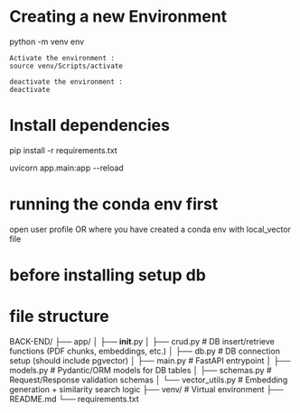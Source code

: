 # Creating a new Environment

python -m venv env

    Activate the environment : 
    source venv/Scripts/activate

    deactivate the environment : 
    deactivate

# Install dependencies
pip install -r requirements.txt


uvicorn app.main:app --reload


# running the conda env first 
 open user profile OR where you have created a conda env with local_vector file 


 # before installing setup db


# file structure 

 BACK-END/
├── app/
│   ├── __init__.py
│   ├── crud.py          # DB insert/retrieve functions (PDF chunks, embeddings, etc.)
│   ├── db.py            # DB connection setup (should include pgvector)
│   ├── main.py          # FastAPI entrypoint
│   ├── models.py        # Pydantic/ORM models for DB tables
│   ├── schemas.py       # Request/Response validation schemas
│   └── vector_utils.py  # Embedding generation + similarity search logic
├── venv/                # Virtual environment
├── README.md
└── requirements.txt